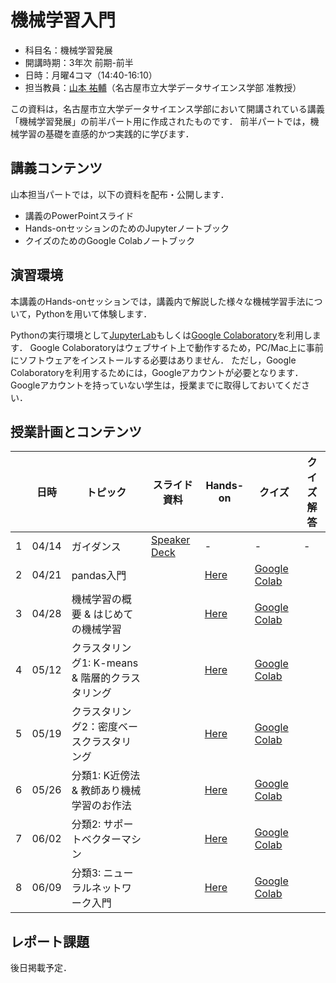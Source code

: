 # 機械学習入門

* 科目名：機械学習発展
* 開講時期：3年次 前期-前半
* 日時：月曜4コマ（14:40-16:10）
* 担当教員：[山本 祐輔](https://hontolab.org/)（名古屋市立大学データサイエンス学部 准教授）

この資料は，名古屋市立大学データサイエンス学部において開講されている講義「機械学習発展」の前半パート用に作成されたものです．
前半パートでは，機械学習の基礎を直感的かつ実践的に学びます．


## 講義コンテンツ
山本担当パートでは，以下の資料を配布・公開します．
* 講義のPowerPointスライド
* Hands-onセッションのためのJupyterノートブック
* クイズのためのGoogle Colabノートブック


## 演習環境
本講義のHands-onセッションでは，講義内で解説した様々な機械学習手法について，Pythonを用いて体験します．

Pythonの実行環境として[JupyterLab](https://jupyter.org/)もしくは[Google Colaboratory](https://colab.research.google.com/)を利用します．
Google Colaboratoryはウェブサイト上で動作するため，PC/Mac上に事前にソフトウェアをインストールする必要はありません．
ただし，Google Colaboratoryを利用するためには，Googleアカウントが必要となります．
Googleアカウントを持っていない学生は，授業までに取得しておいてください．


## 授業計画とコンテンツ
| |  日時  | トピック | スライド資料 | Hands-on | クイズ | クイズ解答 |
| ---- | ---- | ---- | ---- | ---- | ---- | ---- |
| 1 | 04/14 | ガイダンス |  [Speaker Deck]() | - | - | - |
| 2 | 04/21 | pandas入門 |   | [Here](content/introduction-to-pandas.ipynb) | [Google Colab](https://colab.research.google.com/github/hontolab-courses/ml-lecturenote/blob/main/content/quiz/introduction-to-pandas.ipynb) |  |
| 3 | 04/28 | 機械学習の概要 & はじめての機械学習 |  | [Here](content/introduction-to-ml.ipynb) | [Google Colab](https://colab.research.google.com/github/hontolab-courses/ml-lecturenote/blob/main/content/quiz/introduction-to-ml.ipynb) |  |
| 4 | 05/12 | クラスタリング1: K-means & 階層的クラスタリング |   | [Here](content/kmeans-and-hierarchical-clustering.ipynb) | [Google Colab](https://colab.research.google.com/github/hontolab-courses/ml-lecturenote/blob/main/content/quiz/kmeans-and-hierarchical-clustering.ipynb) |  |
| 5 | 05/19 | クラスタリング2：密度ベースクラスタリング |  | [Here](content/dbscan-and-others.ipynb) | [Google Colab](https://colab.research.google.com/github/hontolab-courses/ml-lecturenote/blob/main/content/quiz/dbscan-and-others.ipynb) |  |
| 6 | 05/26 | 分類1: K近傍法 & 教師あり機械学習のお作法 |  | [Here](content/knn-and-ml-flow.ipynb) | [Google Colab](https://colab.research.google.com/github/hontolab-courses/ml-lecturenote/blob/main/content/quiz/knn-and-ml-flow.ipynb) |  |
| 7 | 06/02 | 分類2: サポートベクターマシン |  | [Here](content/svm.ipynb) | [Google Colab](https://colab.research.google.com/github/hontolab-courses/ml-lecturenote/blob/main/content/quiz/svm.ipynb) |  |
| 8 | 06/09 | 分類3: ニューラルネットワーク入門 |  | [Here](content/neural-network.ipynb) | [Google Colab](https://colab.research.google.com/github/hontolab-courses/ml-lecturenote/blob/main/content/quiz/neural-network.ipynb) |  |


## レポート課題
後日掲載予定．
